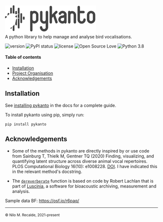 <br>
<img src="docs/custom/pykanto-logo-grey-04.svg" alt="pykanto-logo" width="300"/>
<br>
A python library to help manage and analyse bird vocalisations.

![version](https://img.shields.io/badge/package_version-0.1.0-orange)
![PyPI status](https://img.shields.io/pypi/status/ansicolortags.svg)
![license](https://img.shields.io/github/license/mashape/apistatus.svg)
![Open Source Love](https://img.shields.io/badge/open%20source%3F-yes!-lightgrey)
![Python 3.8](https://img.shields.io/badge/python->=3.8-blue.svg)



#### Table of contents
  - [Installation](#installation)
  - [Project Organisation](#project-organisation)
  - [Acknowledgements](#acknowledgements)


## Installation

See [installing pykanto](https://nilomr.github.io/pykanto/contents/1_getting-started.html) in the docs for a complete guide.

To install pykanto using pip, simply run:
```
pip install pykanto
```


## Acknowledgements

- Some of the methods in pykanto are directly inspired by or use code from Sainburg T, Thielk M, Gentner TQ (2020) Finding, visualizing, and quantifying latent structure across diverse animal vocal repertoires. PLOS Computational Biology 16(10): e1008228. [DOI](https://doi.org/10.1371/journal.pcbi.1008228). I have indicated this in the relevant method's docstring.

- The [`dereverberate`](https://github.com/nilomr/pykanto/blob/b11f3b59301f444f8098d76da96cc87bd9cb624b/pykanto/signal/filter.py#L14) function is based on code by Robert Lachlan that is part of [Luscinia](https://rflachlan.github.io/Luscinia/), a software for bioacoustic archiving, measurement and analysis.


Sample data 
BF: https://osf.io/r6paq/


--------
<p><small>© Nilo M. Recalde, 2021-present</small></p>
